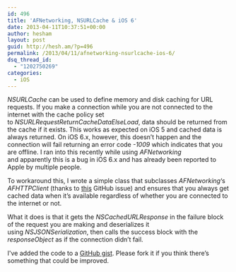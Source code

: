 ```yaml
---
id: 496
title: 'AFNetworking, NSURLCache & iOS 6'
date: 2013-04-11T10:37:51+00:00
author: hesham
layout: post
guid: http://hesh.am/?p=496
permalink: /2013/04/11/afnetworking-nsurlcache-ios-6/
dsq_thread_id:
  - "1202750269"
categories:
  - iOS
---
```

_NSURLCache_ can be used to define memory and disk caching for URL requests. If you make a connection while you are not connected to the internet with the cache policy set to _NSURLRequestReturnCacheDataElseLoad_, data should be returned from the cache if it exists. This works as expected on iOS 5 and cached data is always returned. On iOS 6.x, however, this doesn&#8217;t happen and the connection will fail returning an error code _-1009_ which indicates that you are offline. I ran into this recently while using _AFNetworking_ and apparently this is a bug in iOS 6.x and has already been reported to Apple by multiple people.

To workaround this, I wrote a simple class that subclasses _AFNetworking_&#8216;s _AFHTTPClient_ (thanks to [this](https://github.com/AFNetworking/AFNetworking/issues/566) GitHub issue) and ensures that you always get cached data when it&#8217;s available regardless of whether you are connected to the internet or not.

What it does is that it gets the _NSCachedURLResponse_ in the failure block of the request you are making and deserializes it using _NSJSONSerialization_, then calls the success block with the _responseObject_ as if the connection didn&#8217;t fail.

I've added the code to a [GitHub gist](https://gist.github.com/HeshamMegid/5361678). Please fork it if you think there&#8217;s something that could be improved.